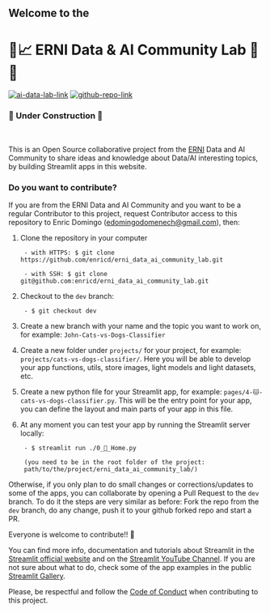 ## Welcome to the 
# 🧪📈 ERNI Data & AI Community Lab 🤖🧠

[![ai-data-lab-link][ai-data-lab-badge]][ai-data-lab-link] [![github-repo-link][github-repo-badge]][github-repo-link]

### 🚧 Under Construction 🚧    

<br>

This is an Open Source collaborative project from the [ERNI](https://betterask.erni) Data and AI Community to share ideas and knowledge about Data/AI interesting topics, by building Streamlit apps in this website.

### **Do you want to contribute?**

If you are from the ERNI Data and AI Community and you want to be a regular Contributor to this project, request Contributor access to this repository to Enric Domingo (edomingodomenech@gmail.com), then:

1. Clone the repository in your computer
      
        - with HTTPS: $ git clone https://github.com/enricd/erni_data_ai_community_lab.git  

        - with SSH: $ git clone git@github.com:enricd/erni_data_ai_community_lab.git  
    
2. Checkout to the `dev` branch:   
      
        - $ git checkout dev  
    
3. Create a new branch with your name and the topic you want to work on, for example: `John-Cats-vs-Dogs-Classifier`
    
4. Create a new folder under `projects/`  for your project, for example: `projects/cats-vs-dogs-classifier/`. Here you will be able to develop your app functions, utils, store images, light models and light datasets, etc.
    
5. Create a new python file for your Streamlit app, for example: `pages/4-🐱-cats-vs-dogs-classifier.py`. This will be the entry point for your app, you can define the layout and main parts of your app in this file.
    
6. At any moment you can test your app by running the Streamlit server locally:
    
        - $ streamlit run ./0_🧪_Home.py 

        (you need to be in the root folder of the project: 
        path/to/the/project/erni_data_ai_community_lab/)

Otherwise, if you only plan to do small changes or corrections/updates to some of the apps, you can collaborate by opening a Pull Request to the `dev` branch. To do it the steps are very similar as before: Fork the repo from the `dev` branch, do any change, push it to your github forked repo and start a PR. 

Everyone is welcome to contribute!! 🤗

You can find more info, documentation and tutorials about Streamlit in the [Streamlit official website](https://streamlit.io/) and on the [Streamlit YouTube Channel](https://www.youtube.com/@streamlitofficial). If you are not sure about what to do, check some of the app examples in the public [Streamlit Gallery](https://streamlit.io/gallery).

Please, be respectful and follow the [Code of Conduct](https://github.com/enricd/erni_data_ai_community_lab/docs/CODE_OF_CONDUCT.md) when contributing to this project.


[ai-data-lab-badge]: https://img.shields.io/badge/Web-%20Data%20AI%20Lab🧪-orange
[ai-data-lab-link]: https://erni-data-ai-lab.streamlit.app/

[github-repo-badge]: https://img.shields.io/badge/Repo-GitHub-white
[github-repo-link]: https://github.com/enricd/erni_data_ai_community_lab/